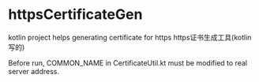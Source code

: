 # httpsCertificateGen
kotlin project helps generating certificate for https
https证书生成工具(kotlin写的)


Before run, COMMON_NAME in CertificateUtil.kt must be modified to real server address.